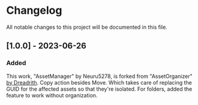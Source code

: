 # Changelog
All notable changes to this project will be documented in this file.

## [1.0.0] - 2023-06-26
### Added
This work, "AssetManager" by Neuru5278, is forked from "AssetOrganizer" [by Dreadrith](https://github.com/Dreadrith/AssetOrganizer).
Copy action besides Move. Which takes care of replacing the GUID for the affected assets so that they're isolated.
For folders, added the feature to work without organization.
